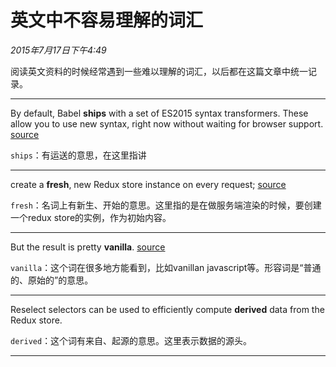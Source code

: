 # 英文中不容易理解的词汇

*2015年7月17日下午4:49*


阅读英文资料的时候经常遇到一些难以理解的词汇，以后都在这篇文章中统一记录。

***

By default, Babel **ships** with a set of ES2015 syntax transformers. These allow you to use new syntax, right now without waiting for browser support. [source](http://babeljs.io/)

`ships`：有运送的意思，在这里指讲

***

create a **fresh**, new Redux store instance on every request; [source](http://rackt.github.io/redux/docs/recipes/ServerRendering.html)

`fresh`：名词上有新生、开始的意思。这里指的是在做服务端渲染的时候，要创建一个redux store的实例，作为初始内容。

***

But the result is pretty **vanilla**. [source](http://rackt.github.io/redux/docs/recipes/ServerRendering.html)

`vanilla`：这个词在很多地方能看到，比如vanillan javascript等。形容词是“普通的、原始的”的意思。

***

Reselect selectors can be used to efficiently compute **derived** data from the Redux store.

`derived`：这个词有来自、起源的意思。这里表示数据的源头。

***